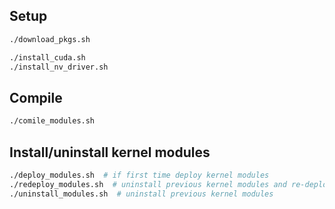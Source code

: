 ## Setup

```bash
./download_pkgs.sh

./install_cuda.sh
./install_nv_driver.sh
```

## Compile

```bash
./comile_modules.sh
```

## Install/uninstall kernel modules

```bash
./deploy_modules.sh  # if first time deploy kernel modules
./redeploy_modules.sh  # uninstall previous kernel modules and re-deploy them
./uninstall_modules.sh  # uninstall previous kernel modules
```

